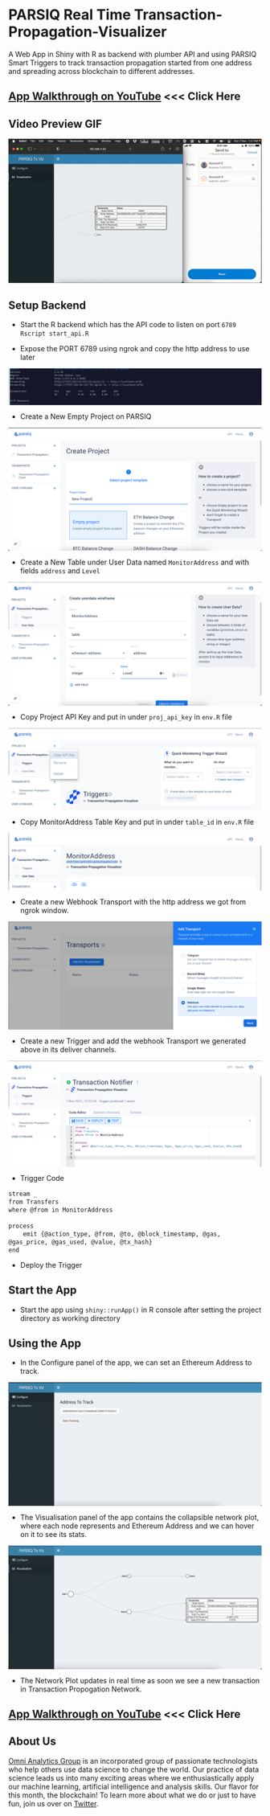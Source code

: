 # PARSIQ Real Time Transaction-Propagation-Visualizer
A Web App in Shiny with R as backend with plumber API and using PARSIQ Smart Triggers to track transaction propagation started from one address and spreading across blockchain to different addresses.

## [App Walkthrough on YouTube](https://www.youtube.com/watch?v=GpWZLMB2lvM) <<< Click Here

## Video Preview GIF
[![Alt text](images/Working_Gif.gif)](https://www.youtube.com/watch?v=GpWZLMB2lvM)

## Setup Backend
- Start the R backend which has the API code to listen on port `6789`
`Rscript start_api.R`

- Expose the PORT 6789 using ngrok and copy the http address to use later
<img src="images/Dem0.png"  align="center"/>

- Create a New Empty Project on PARSIQ
<img src="images/Dem1.png"  align="center"/>

- Create a New Table under User Data named `MonitorAddress` and with fields `address` and `Level`
<img src="images/Dem2.png"  align="center"/>

- Copy Project API Key and put in under `proj_api_key` in `env.R` file
<img src="images/Dem3.png"  align="center"/>

- Copy MonitorAddress Table Key and put in under `table_id` in `env.R` file
<img src="images/Dem4.png"  align="center"/>

- Create a new Webhook Transport with the http address we got from ngrok window.
<img src="images/Dem5.png"  align="center"/>

- Create a new Trigger and add the webhook Transport we generated above in its deliver channels.
<img src="images/Dem6.png"  align="center"/>

- Trigger Code

```
stream _
from Transfers
where @from in MonitorAddress

process
    emit {@action_type, @from, @to, @block_timestamp, @gas, @gas_price, @gas_used, @value, @tx_hash}
end
```

- Deploy the Trigger

## Start the App

- Start the app using `shiny::runApp()` in R console after setting the project directory as working directory

## Using the App

- In the Configure panel of the app, we can set an Ethereum Address to track.
<img src="images/Dem7.png"  align="center"/>

- The Visualisation panel of the app contains the collapsible network plot, where each node represents and Ethereum Address and we can hover on it to see its stats.
<img src="images/Dem8.png"  align="center"/>

- The Network Plot updates in real time as soon we see a new transaction in Transaction Propogation Network.

## [App Walkthrough on YouTube](https://www.youtube.com/watch?v=GpWZLMB2lvM) <<< Click Here

## About Us

[Omni Analytics Group](https://omnianalytics.io) is an incorporated group of passionate technologists who help others use data science to change the world. Our  practice of data science leads us into many exciting areas where we enthusiastically apply our machine learning, artificial intelligence and analysis skills. Our flavor for this month, the blockchain!  To learn more about what we do or just to have fun, join us over on [Twitter](https://twitter.com/OmniAnalytics).


